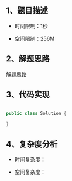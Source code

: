 ## 1、题目描述


+ 时间限制：1秒

+ 空间限制：256M

## 2、解题思路

解题思路

## 3、代码实现

```java

public class Solution {

}
```

## 4、复杂度分析

+ 时间复杂度：

+ 空间复杂度：